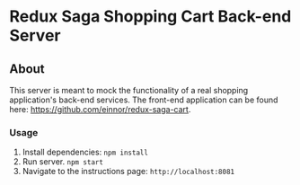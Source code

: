 # Redux Saga Shopping Cart Back-end Server

## About
This server is meant to mock the functionality of a real shopping application's back-end services. The front-end application can be found here: https://github.com/einnor/redux-saga-cart.

### Usage
1. Install dependencies: `npm install`
2. Run server. `npm start`
3. Navigate to the instructions page: `http://localhost:8081`